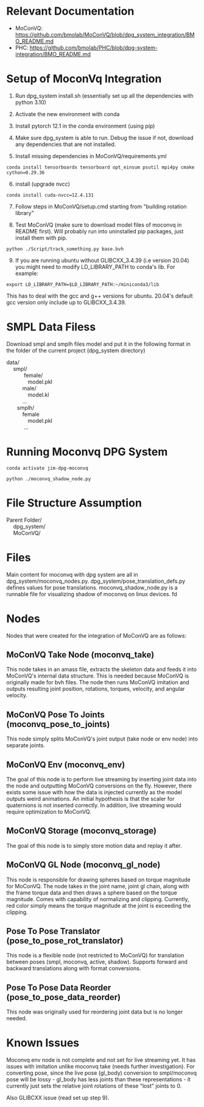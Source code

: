 # Relevant Documentation

- MoConVQ:
https://github.com/bmolab/MoConVQ/blob/dpg_system_integration/BMO_README.md
- PHC: https://github.com/bmolab/PHC/blob/dpg-system-integration/BMO_README.md

# Setup of MoconVq Integration

1. Run dpg_system install.sh (essentially set up all the dependencies with python 3.10)

2. Activate the new environment with conda

3. Install pytorch 12.1 in the conda environment (using pip)

4. Make sure dpg_system is able to run. Debug the issue if not, download any dependencies that are not installed.

5. Install missing dependencies in MoConVQ/requirements.yml 

```
conda install tensorboardx tensorboard opt_einsum psutil mpi4py cmake cython=0.29.36
```

6. install (upgrade nvcc)

```
conda install cuda-nvcc=12.4.131
```

7. Follow steps in MoConVQ/setup.cmd starting from "building rotation library"

8. Test MoConVQ (make sure to download model files of moconvq in README first). Will probably run into uninstalled pip packages, just install them with pip.

```
python ./Script/track_something.py base.bvh
```

9. If you are running ubuntu without GLIBCXX_3.4.39 (i.e version 20.04) you might need to modify LD_LIBRARY_PATH to conda's lib. For example:

```
export LD_LIBRARY_PATH=$LD_LIBRARY_PATH:~/miniconda3/lib
```
This has to deal with the gcc and g++ versions for ubuntu. 20.04's default gcc version only include up to GLIBCXX_3.4.39.

# SMPL Data Filess
Download smpl and smplh files model and put it in the following format in the folder of the current project (dpg_system directory) <br> 

data/ <br>
&emsp; smpl/ <br>
&emsp;&emsp;&emsp;     female/ <br>
&emsp;&emsp;&emsp;&emsp;model.pkl <br>
&emsp;&emsp;&emsp;male/ <br>
&emsp;&emsp;&emsp;&emsp;model.kl <br>
&emsp;&emsp;&emsp;... <br>
    &emsp;&emsp;smplh/ <br>
&emsp;&emsp;&emsp;female <br>
&emsp;&emsp;&emsp;&emsp;model.pkl <br>
&emsp;&emsp;&emsp; ...


# Running Moconvq DPG System
```
conda activate jim-dpg-moconvq
```
```
python ./moconvq_shadow_node.py
```

# File Structure Assumption

Parent Folder/ <br>
&emsp; dpg_system/ <br>
&emsp; MoConVQ/

# Files

Main content for moconvq with dpg system are all in dpg_system/moconvq_nodes.py. dpg_system/pose_translation_defs.py defines values for pose translations. moconvq_shadow_node.py is a runnable file for visualizing shadow of moconvq on linux devices.
fd
# Nodes

Nodes that were created for the integration of MoConVQ are as follows:

## MoConVQ Take Node (moconvq_take)

This node takes in an amass file, extracts the skeleton data and feeds it into MoConVQ's internal data structure. This is needed because MoConVQ is originally made for bvh files. The node then runs MoConVQ imitation and outputs resulting joint position, rotations, torques, velocity, and angular velocity.

## MoConVQ Pose To Joints (moconvq_pose_to_joints)

This node simply splits MoConVQ's joint output (take node or env node) into separate joints.

## MoConVQ Env (moconvq_env)

The goal of this node is to perform live streaming by inserting joint data into the node and outputting MoConVQ conversions on the fly. However, there exists some issue with how the data is injected currently as the model outputs weird animations. An initial hypothesis is that the scaler for quaternions is not inserted correctly. In addition, live streaming would require optimization to MoConVQ.

## MoConVQ Storage (moconvq_storage)

The goal of this node is to simply store motion data and replay it after.

## MoConVQ GL Node (moconvq_gl_node)

This node is responsible for drawing spheres based on torque magnitude for MoConVQ. The node takes in the joint name, joint gl chain, along with the frame torque data and then draws a sphere based on the torque magnitude. Comes with capability of normalizing and clipping. Currently, red color simply means the torque magnitude at the joint is exceeding the clipping.

## Pose To Pose Translator (pose_to_pose_rot_translator)

This node is a flexible node (not restricted to MoConVQ) for translation between poses (smpl, moconvq, active, shadow). Supports forward and backward translations along with format conversions.

## Pose To Pose Data Reorder (pose_to_pose_data_reorder)

This node was originally used for reordering joint data but is no longer needed.

# Known Issues

Moconvq env node is not complete and not set for live streaming yet. It has issues with imitation unlike moconvq take (needs further investigation). For converting pose, since the live pose (gl_body) conversion to smpl/moconvq pose will be lossy - gl_body has less joints than these representations - it currently just sets the relative joint rotations of these "lost" joints to 0.

Also GLIBCXX issue (read set up step 9).